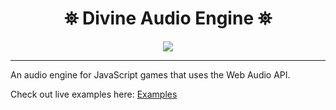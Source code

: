 <h1 align="center">
 ⛯ Divine Audio Engine ⛯
</h1>

<p align="center">
<img src="https://divinestarapparel.com/wp-content/uploads/2021/02/logo-small.png"/>
</p>

---

An audio engine for JavaScript games that uses the Web Audio API.



Check out live examples here: [Examples](https://divine-star-software.github.io/DAEExamples/)